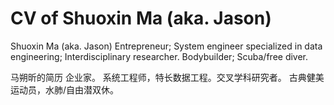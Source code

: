 # CV of Shuoxin Ma (aka. Jason)
Shuoxin Ma (aka. Jason)
    Entrepreneur; 
    System engineer specialized in data engineering; Interdisciplinary researcher.
    Bodybuilder; Scuba/free diver.

马朔昕的简历
    企业家。
    系统工程师，特长数据工程。交叉学科研究者。
    古典健美运动员，水肺/自由潜双休。
